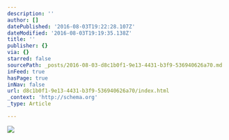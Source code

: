 ```yaml
---
description: ''
author: []
datePublished: '2016-08-03T19:22:28.107Z'
dateModified: '2016-08-03T19:19:35.138Z'
title: ''
publisher: {}
via: {}
starred: false
sourcePath: _posts/2016-08-03-d8c1b0f1-9e13-4431-b3f9-536940626a70.md
inFeed: true
hasPage: true
inNav: false
url: d8c1b0f1-9e13-4431-b3f9-536940626a70/index.html
_context: 'http://schema.org'
_type: Article

---
```

![](https://the-grid-user-content.s3-us-west-2.amazonaws.com/115d6728-4c79-465a-b668-cf4c4461e6a8.png)